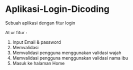 # Aplikasi-Login-Dicoding
Sebuah aplikasi dengan fitur login

ALur fitur :
1. Input Email & password 
2. Memvalidasi
3. Memvalidasi pengguna menggunakan validasi wajah
4. Memvalidasi pengguna menggunakan validasi nama ibu
5. Masuk ke halaman Home
